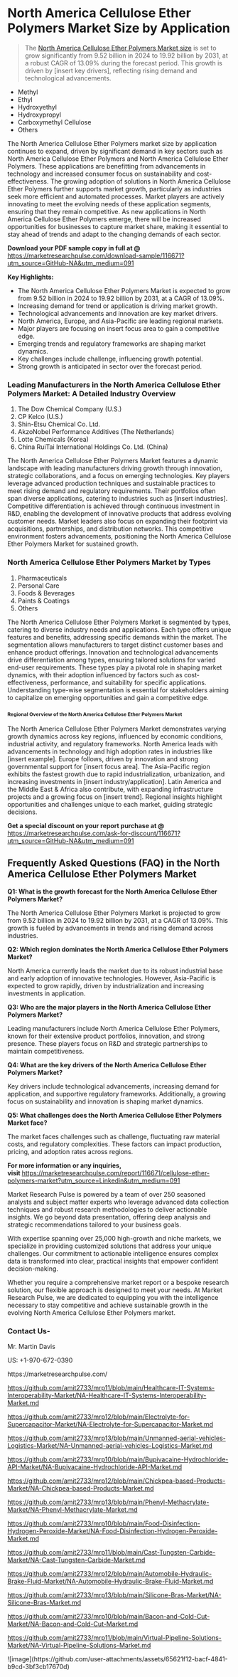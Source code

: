 <h1>North America Cellulose Ether Polymers Market&nbsp;Size by Application</h1><blockquote><p>The <a href="https://marketresearchpulse.com/download-sample/116671?utm_source=GitHub-NA&amp;utm_medium=091">North America Cellulose Ether Polymers Market size</a> is set to grow significantly from 9.52 billion in 2024 to 19.92 billion by 2031, at a robust CAGR of 13.09% during the forecast period. This growth is driven by [insert key drivers], reflecting rising demand and technological advancements.</p></blockquote><ul><li>Methyl <li> Ethyl <li> Hydroxyethyl <li> Hydroxypropyl <li> Carboxymethyl Cellulose <li> Others</li></ul><p>The North America Cellulose Ether Polymers market size by application continues to expand, driven by significant demand in key sectors such as North America Cellulose Ether Polymers and North America Cellulose Ether Polymers. These applications are benefitting from advancements in technology and increased consumer focus on sustainability and cost-effectiveness. The growing adoption of solutions in North America Cellulose Ether Polymers further supports market growth, particularly as industries seek more efficient and automated processes. Market players are actively innovating to meet the evolving needs of these application segments, ensuring that they remain competitive. As new applications in North America Cellulose Ether Polymers emerge, there will be increased opportunities for businesses to capture market share, making it essential to stay ahead of trends and adapt to the changing demands of each sector.</p><p><strong>Download your PDF sample copy in full at @ </strong><a href="https://marketresearchpulse.com/download-sample/116671?utm_source=GitHub-NA&amp;utm_medium=091">https://marketresearchpulse.com/download-sample/116671?utm_source=GitHub-NA&amp;utm_medium=091</a></p><p><strong>Key Highlights: </strong></p><ul><li>The North America Cellulose Ether Polymers Market is expected to grow from 9.52 billion in 2024 to 19.92 billion by 2031, at a CAGR of 13.09%.</li><li>Increasing demand for trend or application is driving market growth.</li><li>Technological advancements and innovation are key market drivers.</li><li>North America, Europe, and Asia-Pacific are leading regional markets.</li><li>Major players are focusing on insert focus area to gain a competitive edge.</li><li>Emerging trends and regulatory frameworks are shaping market dynamics.</li><li>Key challenges include challenge, influencing growth potential.</li><li>Strong growth is anticipated in sector over the forecast period.</li></ul><h3>Leading Manufacturers in the North America Cellulose Ether Polymers Market: A Detailed Industry Overview</h3><ol><li>The Dow Chemical Company (U.S.)</li><li>CP Kelco (U.S.)</li><li>Shin-Etsu Chemical Co. Ltd.</li><li>AkzoNobel Performance Additives (The Netherlands)</li><li>Lotte Chemicals (Korea)</li><li>China RuiTai International Holdings Co. Ltd. (China)</li></ol><div class="flex max-w-full flex-col flex-grow"><div class="min-h-8 text-message flex w-full flex-col items-end gap-2 whitespace-normal break-words [.text-message+&amp;]:mt-5" dir="auto" data-message-author-role="assistant" data-message-id="fd8432e4-4910-450d-b182-61b7bfb0a01f" data-message-model-slug="gpt-4o"><div class="flex w-full flex-col gap-1 empty:hidden first:pt-[3px]"><div class="markdown prose w-full break-words dark:prose-invert light"><p>The North America Cellulose Ether Polymers Market features a dynamic landscape with leading manufacturers driving growth through innovation, strategic collaborations, and a focus on emerging technologies. Key players leverage advanced production techniques and sustainable practices to meet rising demand and regulatory requirements. Their portfolios often span diverse applications, catering to industries such as [insert industries]. Competitive differentiation is achieved through continuous investment in R&amp;D, enabling the development of innovative products that address evolving customer needs. Market leaders also focus on expanding their footprint via acquisitions, partnerships, and distribution networks. This competitive environment fosters advancements, positioning the North America Cellulose Ether Polymers Market for sustained growth.</p></div></div></div></div><h3>North America Cellulose Ether Polymers Market by Types</h3><ol><li>Pharmaceuticals <li> Personal Care <li> Foods & Beverages <li> Paints & Coatings <li> Others</li></ol><div class="flex max-w-full flex-col flex-grow"><div class="min-h-8 text-message flex w-full flex-col items-end gap-2 whitespace-normal break-words [.text-message+&amp;]:mt-5" dir="auto" data-message-author-role="assistant" data-message-id="084470be-0bb7-4664-bddf-5156b4f41249" data-message-model-slug="gpt-4o-mini"><div class="flex w-full flex-col gap-1 empty:hidden first:pt-[3px]"><div class="markdown prose w-full break-words dark:prose-invert light"><p>The North America Cellulose Ether Polymers Market is segmented by types, catering to diverse industry needs and applications. Each type offers unique features and benefits, addressing specific demands within the market. The segmentation allows manufacturers to target distinct customer bases and enhance product offerings. Innovation and technological advancements drive differentiation among types, ensuring tailored solutions for varied end-user requirements. These types play a pivotal role in shaping market dynamics, with their adoption influenced by factors such as cost-effectiveness, performance, and suitability for specific applications. Understanding type-wise segmentation is essential for stakeholders aiming to capitalize on emerging opportunities and gain a competitive edge.</p></div></div></div></div><h3><span style="font-size: 11px;">Regional Overview of the North America Cellulose Ether Polymers Market</span></h3><div class="flex max-w-full flex-col flex-grow"><div class="min-h-8 text-message flex w-full flex-col items-end gap-2 whitespace-normal break-words [.text-message+&amp;]:mt-5" dir="auto" data-message-author-role="assistant" data-message-id="e9038762-ce64-4e30-91c9-9bd413514231" data-message-model-slug="gpt-4o-mini"><div class="flex w-full flex-col gap-1 empty:hidden first:pt-[3px]"><div class="markdown prose w-full break-words dark:prose-invert light"><p>The North America Cellulose Ether Polymers Market demonstrates varying growth dynamics across key regions, influenced by economic conditions, industrial activity, and regulatory frameworks. North America leads with advancements in technology and high adoption rates in industries like [insert example]. Europe follows, driven by innovation and strong governmental support for [insert focus area]. The Asia-Pacific region exhibits the fastest growth due to rapid industrialization, urbanization, and increasing investments in [insert industry/application]. Latin America and the Middle East &amp; Africa also contribute, with expanding infrastructure projects and a growing focus on [insert trend]. Regional insights highlight opportunities and challenges unique to each market, guiding strategic decisions.</p></div></div></div></div><p><strong>Get a special discount on your report purchase at @ </strong><a href="https://marketresearchpulse.com/ask-for-discount/116671?utm_source=GitHub-NA&amp;utm_medium=091">https://marketresearchpulse.com/ask-for-discount/116671?utm_source=GitHub-NA&amp;utm_medium=091</a></p><h2>Frequently Asked Questions (FAQ) in the North America Cellulose Ether Polymers Market</h2><p><strong>Q1: What is the growth forecast for the North America Cellulose Ether Polymers Market?</strong></p><p>The North America Cellulose Ether Polymers Market is projected to grow from 9.52 billion in 2024 to 19.92 billion by 2031, at a CAGR of 13.09%. This growth is fueled by advancements in trends and rising demand across industries.</p><p><strong>Q2: Which region dominates the North America Cellulose Ether Polymers Market?</strong></p><p>North America currently leads the market due to its robust industrial base and early adoption of innovative technologies. However, Asia-Pacific is expected to grow rapidly, driven by industrialization and increasing investments in application.</p><p><strong>Q3: Who are the major players in the North America Cellulose Ether Polymers Market?</strong></p><p>Leading manufacturers include North America Cellulose Ether Polymers, known for their extensive product portfolios, innovation, and strong presence. These players focus on R&amp;D and strategic partnerships to maintain competitiveness.</p><p><strong>Q4: What are the key drivers of the North America Cellulose Ether Polymers Market?</strong></p><p>Key drivers include technological advancements, increasing demand for application, and supportive regulatory frameworks. Additionally, a growing focus on sustainability and innovation is shaping market dynamics.</p><p><strong>Q5: What challenges does the North America Cellulose Ether Polymers Market face?</strong></p><p>The market faces challenges such as challenge, fluctuating raw material costs, and regulatory complexities. These factors can impact production, pricing, and adoption rates across regions.</p><p><strong>For more information or any inquiries, visit&nbsp;</strong><a href="https://marketresearchpulse.com/report/116671/cellulose-ether-polymers-market?utm_source=Linkedin&utm_medium=091">https://marketresearchpulse.com/report/116671/cellulose-ether-polymers-market?utm_source=Linkedin&utm_medium=091</a></p><p>Market Research Pulse is powered by a team of over 250 seasoned analysts and subject matter experts who leverage advanced data collection techniques and robust research methodologies to deliver actionable insights. We go beyond data presentation, offering deep analysis and strategic recommendations tailored to your business goals.</p><p>With expertise spanning over 25,000 high-growth and niche markets, we specialize in providing customized solutions that address your unique challenges. Our commitment to actionable intelligence ensures complex data is transformed into clear, practical insights that empower confident decision-making.</p><p>Whether you require a comprehensive market report or a bespoke research solution, our flexible approach is designed to meet your needs. At Market Research Pulse, we are dedicated to equipping you with the intelligence necessary to stay competitive and achieve sustainable growth in the evolving North America Cellulose Ether Polymers market.</p><h3><strong>Contact Us-</strong></h3><p>Mr. Martin Davis</p><p>US: +1-970-672-0390</p><p>https://marketresearchpulse.com/</p><p><a href="https://github.com/amit2733/mrp11/blob/main/Healthcare-IT-Systems-Interoperability-Market/NA-Healthcare-IT-Systems-Interoperability-Market.md">https://github.com/amit2733/mrp11/blob/main/Healthcare-IT-Systems-Interoperability-Market/NA-Healthcare-IT-Systems-Interoperability-Market.md</a></p><p><a href="https://github.com/amit2733/mrp12/blob/main/Electrolyte-for-Supercapacitor-Market/NA-Electrolyte-for-Supercapacitor-Market.md">https://github.com/amit2733/mrp12/blob/main/Electrolyte-for-Supercapacitor-Market/NA-Electrolyte-for-Supercapacitor-Market.md</a></p><p><a href="https://github.com/amit2733/mrp13/blob/main/Unmanned-aerial-vehicles-Logistics-Market/NA-Unmanned-aerial-vehicles-Logistics-Market.md">https://github.com/amit2733/mrp13/blob/main/Unmanned-aerial-vehicles-Logistics-Market/NA-Unmanned-aerial-vehicles-Logistics-Market.md</a></p><p><a href="https://github.com/amit2733/mrp10/blob/main/Bupivacaine-Hydrochloride-API-Market/NA-Bupivacaine-Hydrochloride-API-Market.md">https://github.com/amit2733/mrp10/blob/main/Bupivacaine-Hydrochloride-API-Market/NA-Bupivacaine-Hydrochloride-API-Market.md</a></p><p><a href="https://github.com/amit2733/mrp12/blob/main/Chickpea-based-Products-Market/NA-Chickpea-based-Products-Market.md">https://github.com/amit2733/mrp12/blob/main/Chickpea-based-Products-Market/NA-Chickpea-based-Products-Market.md</a></p><p><a href="https://github.com/amit2733/mrp13/blob/main/Phenyl-Methacrylate-Market/NA-Phenyl-Methacrylate-Market.md">https://github.com/amit2733/mrp13/blob/main/Phenyl-Methacrylate-Market/NA-Phenyl-Methacrylate-Market.md</a></p><p><a href="https://github.com/amit2733/mrp10/blob/main/Food-Disinfection-Hydrogen-Peroxide-Market/NA-Food-Disinfection-Hydrogen-Peroxide-Market.md">https://github.com/amit2733/mrp10/blob/main/Food-Disinfection-Hydrogen-Peroxide-Market/NA-Food-Disinfection-Hydrogen-Peroxide-Market.md</a></p><p><a href="https://github.com/amit2733/mrp11/blob/main/Cast-Tungsten-Carbide-Market/NA-Cast-Tungsten-Carbide-Market.md">https://github.com/amit2733/mrp11/blob/main/Cast-Tungsten-Carbide-Market/NA-Cast-Tungsten-Carbide-Market.md</a></p><p><a href="https://github.com/amit2733/mrp12/blob/main/Automobile-Hydraulic-Brake-Fluid-Market/NA-Automobile-Hydraulic-Brake-Fluid-Market.md">https://github.com/amit2733/mrp12/blob/main/Automobile-Hydraulic-Brake-Fluid-Market/NA-Automobile-Hydraulic-Brake-Fluid-Market.md</a></p><p><a href="https://github.com/amit2733/mrp13/blob/main/Silicone-Bras-Market/NA-Silicone-Bras-Market.md">https://github.com/amit2733/mrp13/blob/main/Silicone-Bras-Market/NA-Silicone-Bras-Market.md</a></p><p><a href="https://github.com/amit2733/mrp10/blob/main/Bacon-and-Cold-Cut-Market/NA-Bacon-and-Cold-Cut-Market.md">https://github.com/amit2733/mrp10/blob/main/Bacon-and-Cold-Cut-Market/NA-Bacon-and-Cold-Cut-Market.md</a></p><p><a href="https://github.com/amit2733/mrp11/blob/main/Virtual-Pipeline-Solutions-Market/NA-Virtual-Pipeline-Solutions-Market.md">https://github.com/amit2733/mrp11/blob/main/Virtual-Pipeline-Solutions-Market/NA-Virtual-Pipeline-Solutions-Market.md</a></p>
![image](https://github.com/user-attachments/assets/65621f12-bacf-4841-b9cd-3bf3cb17670d)
